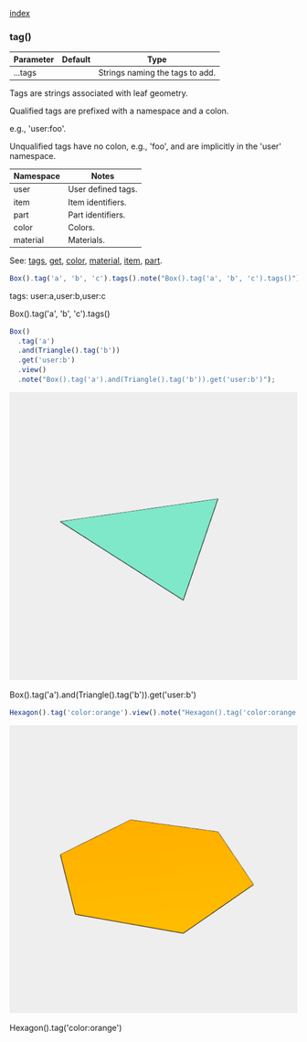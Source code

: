[index](../../nb/api/index.md)
### tag()
Parameter|Default|Type
---|---|---
...tags||Strings naming the tags to add.

Tags are strings associated with leaf geometry.

Qualified tags are prefixed with a namespace and a colon.

e.g., 'user:foo'.

Unqualified tags have no colon, e.g., 'foo', and are implicitly in the 'user' namespace.

Namespace|Notes
---|---
user|User defined tags.
item|Item identifiers.
part|Part identifiers.
color|Colors.
material|Materials.

See: [tags](../../nb/api/tags.nb), [get](#https://raw.githubusercontent.com/jsxcad/JSxCAD/master/nb/api/get.nb), [color](#https://raw.githubusercontent.com/jsxcad/JSxCAD/master/nb/api/color.nb), [material](#https://raw.githubusercontent.com/jsxcad/JSxCAD/master/nb/api/material.nb), [item](#https://raw.githubusercontent.com/jsxcad/JSxCAD/master/nb/api/item.nb), [part](#https://raw.githubusercontent.com/jsxcad/JSxCAD/master/nb/api/part.md).

```JavaScript
Box().tag('a', 'b', 'c').tags().note("Box().tag('a', 'b', 'c').tags()");
```

tags: user:a,user:b,user:c

Box().tag('a', 'b', 'c').tags()

```JavaScript
Box()
  .tag('a')
  .and(Triangle().tag('b'))
  .get('user:b')
  .view()
  .note("Box().tag('a').and(Triangle().tag('b')).get('user:b')");
```

![Image](tag.md.$3.png)

Box().tag('a').and(Triangle().tag('b')).get('user:b')

```JavaScript
Hexagon().tag('color:orange').view().note("Hexagon().tag('color:orange')");
```

![Image](tag.md.$4.png)

Hexagon().tag('color:orange')
